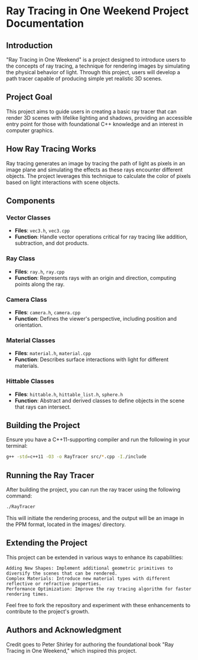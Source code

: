# Ray Tracing in One Weekend Project Documentation

## Introduction

"Ray Tracing in One Weekend" is a project designed to introduce users to the concepts of ray tracing, a technique for rendering images by simulating the physical behavior of light. Through this project, users will develop a path tracer capable of producing simple yet realistic 3D scenes.

## Project Goal

This project aims to guide users in creating a basic ray tracer that can render 3D scenes with lifelike lighting and shadows, providing an accessible entry point for those with foundational C++ knowledge and an interest in computer graphics.

## How Ray Tracing Works

Ray tracing generates an image by tracing the path of light as pixels in an image plane and simulating the effects as these rays encounter different objects. The project leverages this technique to calculate the color of pixels based on light interactions with scene objects.

## Components

### Vector Classes

- **Files**: `vec3.h`, `vec3.cpp`
- **Function**: Handle vector operations critical for ray tracing like addition, subtraction, and dot products.

### Ray Class

- **Files**: `ray.h`, `ray.cpp`
- **Function**: Represents rays with an origin and direction, computing points along the ray.

### Camera Class

- **Files**: `camera.h`, `camera.cpp`
- **Function**: Defines the viewer's perspective, including position and orientation.

### Material Classes

- **Files**: `material.h`, `material.cpp`
- **Function**: Describes surface interactions with light for different materials.

### Hittable Classes

- **Files**: `hittable.h`, `hittable_list.h`, `sphere.h`
- **Function**: Abstract and derived classes to define objects in the scene that rays can intersect.

## Building the Project

Ensure you have a C++11-supporting compiler and run the following in your terminal:

```bash
g++ -std=c++11 -O3 -o RayTracer src/*.cpp -I./include
```

## Running the Ray Tracer

After building the project, you can run the ray tracer using the following command:

```bash
./RayTracer
```
This will initiate the rendering process, and the output will be an image in the PPM format, located in the images/ directory.

## Extending the Project

This project can be extended in various ways to enhance its capabilities:

    Adding New Shapes: Implement additional geometric primitives to diversify the scenes that can be rendered.
    Complex Materials: Introduce new material types with different reflective or refractive properties.
    Performance Optimization: Improve the ray tracing algorithm for faster rendering times.

Feel free to fork the repository and experiment with these enhancements to contribute to the project's growth.

## Authors and Acknowledgment

Credit goes to Peter Shirley for authoring the foundational book "Ray Tracing in One Weekend," which inspired this project.
